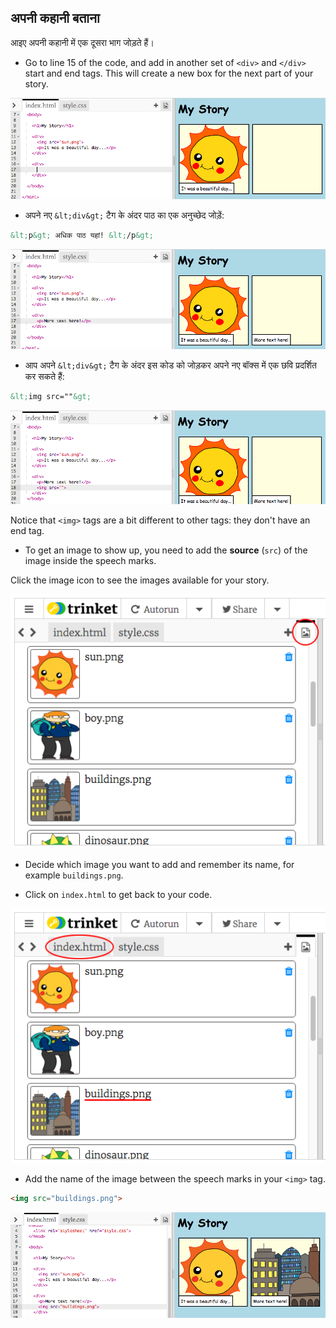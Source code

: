 ## अपनी कहानी बताना

आइए अपनी कहानी में एक दूसरा भाग जोड़ते हैं।

+ Go to line 15 of the code, and add in another set of `<div>` and `</div>` start and end tags. This will create a new box for the next part of your story.

![screenshot](images/story-div.png)

+ अपने नए `&lt;div&gt;` टैग के अंदर पाठ का एक अनुच्छेद जोड़ें:

```html
&lt;p&gt; अधिक पाठ यहां! &lt;/p&gt;
```

![screenshot](images/story-paragraph.png)

+ आप अपने `&lt;div&gt;` टैग के अंदर इस कोड को जोड़कर अपने नए बॉक्स में एक छवि प्रदर्शित कर सकते हैं:

```html
&lt;img src=""&gt;
```

![screenshot](images/story-img-tag.png)

Notice that `<img>` tags are a bit different to other tags: they don't have an end tag.

+ To get an image to show up, you need to add the **source** (`src`) of the image inside the speech marks.

Click the image icon to see the images available for your story.

![screenshot](images/story-see-images.png)

+ Decide which image you want to add and remember its name, for example `buildings.png`.

+ Click on `index.html` to get back to your code.

![screenshot](images/story-image-name.png)

+ Add the name of the image between the speech marks in your `<img>` tag.

```html
<img src="buildings.png">
```

![screenshot](images/story-image-name-add.png)